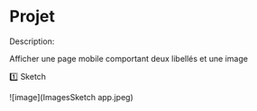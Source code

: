 # Projet

Description:

Afficher une page mobile comportant deux libellés et une image

:one: Sketch

![image](ImagesSketch app.jpeg)
